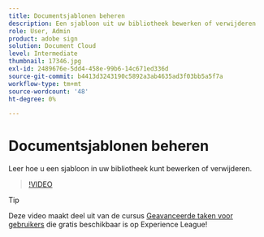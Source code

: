 ```yaml
---
title: Documentsjablonen beheren
description: Een sjabloon uit uw bibliotheek bewerken of verwijderen
role: User, Admin
product: adobe sign
solution: Document Cloud
level: Intermediate
thumbnail: 17346.jpg
exl-id: 2489676e-5dd4-458e-99b6-14c671ed336d
source-git-commit: b4413d3243190c5892a3ab4635ad3f03bb5a5f7a
workflow-type: tm+mt
source-wordcount: '48'
ht-degree: 0%

---
```


# Documentsjablonen beheren

Leer hoe u een sjabloon in uw bibliotheek kunt bewerken of verwijderen.

>[!VIDEO](https://video.tv.adobe.com/v/17346?hidetitle=true)

>[!TIP]
>
>Deze video maakt deel uit van de cursus [Geavanceerde taken voor gebruikers](https://experienceleague.adobe.com/?recommended=Sign-U-1-2020.3) die gratis beschikbaar is op Experience League!